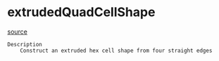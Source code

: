 # extrudedQuadCellShape

[source](github.com/OpenFOAM-jp/OpenFOAM-utilities-tutorials-jp/blob/master/v1906/mesh/conversion/fluentMeshToFoam/extrudedQuadCellShape.C/extrudedQuadCellShape.C)

```
Description
    Construct an extruded hex cell shape from four straight edges


```

